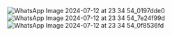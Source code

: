 ![WhatsApp Image 2024-07-12 at 23 34 54_0197dde0](https://github.com/user-attachments/assets/5bc191c4-16b2-4003-a975-6763ca0c7bfa)
![WhatsApp Image 2024-07-12 at 23 34 54_7e24f99d](https://github.com/user-attachments/assets/64ca1db7-ffa3-4034-8d26-f1456a6c9d52)
![WhatsApp Image 2024-07-12 at 23 34 54_0f8536fd](https://github.com/user-attachments/assets/52d3465b-3a82-4846-92cb-bfbcb5a56039)


